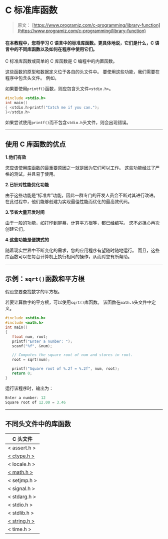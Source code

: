 # C 标准库函数

> 原文： [https://www.programiz.com/c-programming/library-function](https://www.programiz.com/c-programming/library-function)

#### 在本教程中，您将学习 C 语言中的标准库函数。更具体地说，它们是什么，C 语言中的不同库函数以及如何在程序中使用它们。

C 标准库函数或简单的 C 库函数是 C 编程中的内置函数。

这些函数的原型和数据定义位于各自的头文件中。 要使用这些功能，我们需要在程序中包含头文件。 例如，

如果要使用`printf()`函数，则应包含头文件`<stdio.h>`。

```c
#include <stdio.h>
int main()
{ <stdio.h>printf("Catch me if you can."); 
}</stdio.h> 
```

如果尝试使用`printf()`而不包含`stdio.h`头文件，则会出现错误。

* * *

## 使用 C 库函数的优点

**1.他们有效**

您应该使用库函数的最重要原因之一就是因为它们可以工作。 这些功能经过了严格的测试，并且易于使用。

**2.已针对性能优化功能**

由于这些功能是“标准库”功能，因此一群专门的开发人员会不断对其进行改进。 在此过程中，他们能够创建为实现最佳性能而优化的最高效代码。

**3.节省大量开发时间**

由于一般的功能，如打印到屏幕，计算平方根等，都已经编写。 您不必担心再次创建它们。

**4.这些功能是便携式的**

随着现实世界中不断变化的需求，您的应用程序有望随时随地运行。 而且，这些库函数可以在每台计算机上执行相同的操作，从而对您有所帮助。

* * *

## 示例：`sqrt()`函数和平方根

假设您要查找数字的平方根。

若要计算数字的平方根，可以使用`sqrt()`库函数。 该函数在`math.h`头文件中定义。

```c
#include <stdio.h>
#include <math.h>
int main()
{
   float num, root;
   printf("Enter a number: ");
   scanf("%f", &num);

   // Computes the square root of num and stores in root.
   root = sqrt(num);

   printf("Square root of %.2f = %.2f", num, root);
   return 0;
}
```

运行该程序时，输出为：

```c
Enter a number: 12
Square root of 12.00 = 3.46
```

* * *

## 不同头文件中的库函数

| C 头文件 |
| --- |
| < assert.h > | 程序断言功能 |
| [< ctype.h >](/c-programming/library-function/ctype.h "<ctype.h> header file") | 字符类型功能 |
| < locale.h > | 本地化功能 |
| [< math.h >](/c-programming/library-function/math.h "<math.h> header file") | 数学功能 |
| < setjmp.h > | 跳转功能 |
| < signal.h > | 信号处理功能 |
| < stdarg.h > | 可变参数处理功能 |
| < stdio.h > | 标准输入/输出功能 |
| < stdlib.h > | 标准实用程序功能 |
| [< string.h >](/c-programming/library-function/string.h "C <string.h> header") | 字符串处理功能 |
| < time.h > | 日期时间功能 |
